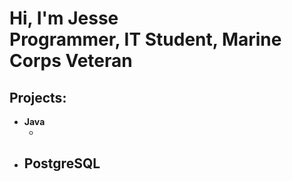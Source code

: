 <h1>Hi, I'm Jesse <br/>Programmer, IT Student, Marine Corps Veteran</h1>

<h2>Projects:</h2>

- <b>Java</b>
  - <a href="url"></a>
- <b>PostgreSQL</b>
  - 
